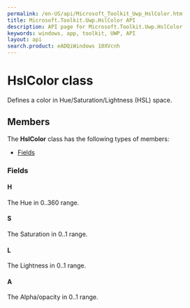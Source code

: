 ```yaml
---
permalink: /en-US/api/Microsoft_Toolkit_Uwp_HslColor.htm
title: Microsoft.Toolkit.Uwp.HslColor API 
description: API page for Microsoft.Toolkit.Uwp.HslColor
keywords: windows, app, toolkit, UWP, API
layout: api
search.product: eADQiWindows 10XVcnh
---
```



# HslColor class

Defines a color in Hue/Saturation/Lightness (HSL) space.

## Members

The **HslColor** class has the following types of members:

* [Fields](#Fields)

### Fields

#### H

The Hue in 0..360 range.





#### S

The Saturation in 0..1 range.





#### L

The Lightness in 0..1 range.





#### A

The Alpha/opacity in 0..1 range.




